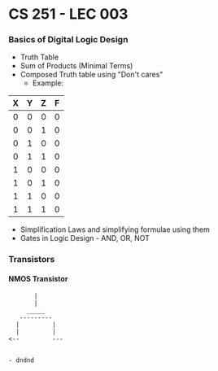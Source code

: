 # CS 251 - LEC 003
### Basics of Digital Logic Design
- Truth Table
- Sum of Products (Minimal Terms)
- Composed Truth table using "Don't cares"
  - Example:

|X  |Y  |Z  |F  |
|:-:|:-:|:-:|:-:|
|0  |0  |0  |0  |
|0  |0  |1  |0  |
|0  |1  |0  |0  |
|0  |1  |1  |0  |
|1  |0  |0  |0  |
|1  |0  |1  |0  |
|1  |1  |0  |0  |
|1  |1  |1  |0  |

- Simplification Laws and simplifying formulae using them
- Gates in Logic Design - AND, OR, NOT

### Transistors

#### NMOS Transistor

```
       |
       |
     _____
   ---------
  |         |   
  |         |
<--         ---
    
```
    - dndnd

<!--stackedit_data:
eyJoaXN0b3J5IjpbLTgxMTIyNjMyNCwtMjQ4MjYwNDE0LC0xMj
Q0NDQzNDI5LC0zNjY4NTAyMDcsLTE0NTg5Mjc3MjQsMTE2Mjc3
MDExNCw1NjM0ODA5OF19
-->
